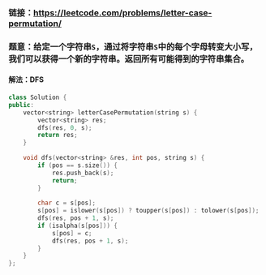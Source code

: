 ### 链接：https://leetcode.com/problems/letter-case-permutation/

### 题意：给定一个字符串`S`，通过将字符串`S`中的每个字母转变大小写，我们可以获得一个新的字符串。返回所有可能得到的字符串集合。

#### 解法：DFS

```cpp
class Solution {
public:
    vector<string> letterCasePermutation(string s) {
        vector<string> res;
        dfs(res, 0, s);
        return res;        
    }
    
    void dfs(vector<string> &res, int pos, string s) {
        if (pos == s.size()) {
            res.push_back(s);
            return;
        }
        
        char c = s[pos];
        s[pos] = islower(s[pos]) ? toupper(s[pos]) : tolower(s[pos]);
        dfs(res, pos + 1, s);
        if (isalpha(s[pos])) {
            s[pos] = c;
            dfs(res, pos + 1, s);
        }
    }
};
```

